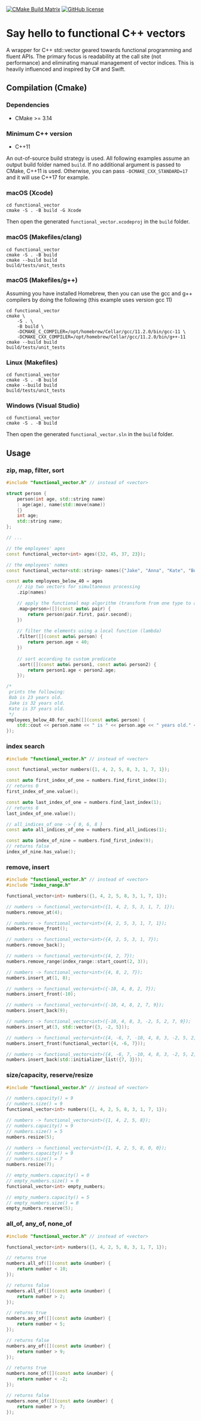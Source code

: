 [![CMake Build Matrix](https://github.com/jkalias/functional_vector/actions/workflows/cmake.yml/badge.svg)](https://github.com/jkalias/functional_vector/actions/workflows/cmake.yml)
[![GitHub license](https://img.shields.io/github/license/jkalias/functional_vector)](https://github.com/jkalias/functional_vector/blob/main/LICENSE)
# Say hello to functional C++ vectors
A wrapper for C++ std::vector geared towards functional programming and fluent APIs.
The primary focus is readability at the call site (not performance) and eliminating manual management of vector indices.
This is heavily influenced and inspired by C# and Swift.

## Compilation (Cmake)
### Dependencies
* CMake >= 3.14

### Minimum C++ version
* C++11

An out-of-source build strategy is used. All following examples assume an output build folder named ```build```. If no additional argument is passed to CMake, C++11 is used. Otherwise, you can pass ```-DCMAKE_CXX_STANDARD=17``` and it will use C++17 for example.
### macOS (Xcode)
```console
cd functional_vector
cmake -S . -B build -G Xcode
```
Then open the generated ```functional_vector.xcodeproj``` in the ```build``` folder.

### macOS (Makefiles/clang)
```console
cd functional_vector
cmake -S . -B build
cmake --build build
build/tests/unit_tests
```

### macOS (Makefiles/g++)
Assuming you have installed Homebrew, then you can use the gcc and g++ compilers by doing the following (this example uses version gcc 11)
```console
cd functional_vector
cmake \
    -S . \
    -B build \
    -DCMAKE_C_COMPILER=/opt/homebrew/Cellar/gcc/11.2.0/bin/gcc-11 \
    -DCMAKE_CXX_COMPILER=/opt/homebrew/Cellar/gcc/11.2.0/bin/g++-11
cmake --build build
build/tests/unit_tests
```

### Linux (Makefiles)
```console
cd functional_vector
cmake -S . -B build
cmake --build build
build/tests/unit_tests
```

### Windows (Visual Studio)
```console
cd functional_vector
cmake -S . -B build
```
Then open the generated ```functional_vector.sln``` in the ```build``` folder.

## Usage
### zip, map, filter, sort
```c++
#include "functional_vector.h" // instead of <vector>

struct person {
    person(int age, std::string name)
    : age(age), name(std::move(name))
    {}
    int age;
    std::string name;
};

// ...

// the employees' ages
const functional_vector<int> ages({32, 45, 37, 23});

// the employees' names
const functional_vector<std::string> names({"Jake", "Anna", "Kate", "Bob"});

const auto employees_below_40 = ages
    // zip two vectors for simultaneous processing
    .zip(names)

    // apply the functional map algorithm (transform from one type to another)
    .map<person>([](const auto& pair) {                     
        return person(pair.first, pair.second);
    })
    
    // filter the elements using a local function (lambda)
    .filter([](const auto& person) {
        return person.age < 40;
    })
    
    // sort according to custom predicate
    .sort([](const auto& person1, const auto& person2) {
        return person1.age < person2.age;
    });

/*
 prints the following:
 Bob is 23 years old.
 Jake is 32 years old.
 Kate is 37 years old.
 */
employees_below_40.for_each([](const auto& person) {
    std::cout << person.name << " is " << person.age << " years old." << std::endl;
});
```
### index search
```c++
#include "functional_vector.h" // instead of <vector>

const functional_vector numbers({1, 4, 2, 5, 8, 3, 1, 7, 1});

const auto first_index_of_one = numbers.find_first_index(1);
// returns 0
first_index_of_one.value();

const auto last_index_of_one = numbers.find_last_index(1);
// returns 8
last_index_of_one.value();

// all_indices_of_one -> { 0, 6, 8 }
const auto all_indices_of_one = numbers.find_all_indices(1);

const auto index_of_nine = numbers.find_first_index(9);
// returns false
index_of_nine.has_value();
```

### remove, insert
```c++
#include "functional_vector.h" // instead of <vector>
#include "index_range.h"

functional_vector<int> numbers({1, 4, 2, 5, 8, 3, 1, 7, 1});

// numbers -> functional_vector<int>({1, 4, 2, 5, 3, 1, 7, 1});
numbers.remove_at(4);

// numbers -> functional_vector<int>({4, 2, 5, 3, 1, 7, 1});
numbers.remove_front();

// numbers -> functional_vector<int>({4, 2, 5, 3, 1, 7});
numbers.remove_back();

// numbers -> functional_vector<int>({4, 2, 7});
numbers.remove_range(index_range::start_count(2, 3));

// numbers -> functional_vector<int>({4, 8, 2, 7});
numbers.insert_at(1, 8);

// numbers -> functional_vector<int>({-10, 4, 8, 2, 7});
numbers.insert_front(-10);

// numbers -> functional_vector<int>({-10, 4, 8, 2, 7, 9});
numbers.insert_back(9);

// numbers -> functional_vector<int>({-10, 4, 8, 3, -2, 5, 2, 7, 9});
numbers.insert_at(3, std::vector({3, -2, 5}));

// numbers -> functional_vector<int>({4, -6, 7, -10, 4, 8, 3, -2, 5, 2, 7, 9});
numbers.insert_front(functional_vector({4, -6, 7}));

// numbers -> functional_vector<int>({4, -6, 7, -10, 4, 8, 3, -2, 5, 2, 7, 9, 7, 3});
numbers.insert_back(std::initializer_list({7, 3}));
```

### size/capacity, reserve/resize
```c++
#include "functional_vector.h" // instead of <vector>

// numbers.capacity() = 9
// numbers.size() = 9
functional_vector<int> numbers({1, 4, 2, 5, 8, 3, 1, 7, 1});

// numbers -> functional_vector<int>({1, 4, 2, 5, 8});
// numbers.capacity() = 9
// numbers.size() = 5
numbers.resize(5);

// numbers -> functional_vector<int>({1, 4, 2, 5, 8, 0, 0});
// numbers.capacity() = 9
// numbers.size() = 7
numbers.resize(7);

// empty_numbers.capacity() = 0
// empty_numbers.size() = 0
functional_vector<int> empty_numbers;

// empty_numbers.capacity() = 5
// empty_numbers.size() = 0
empty_numbers.reserve(5);
```

### all_of, any_of, none_of
```c++
#include "functional_vector.h" // instead of <vector>

functional_vector<int> numbers({1, 4, 2, 5, 8, 3, 1, 7, 1});

// returns true
numbers.all_of([](const auto &number) {
    return number < 10;
});

// returns false
numbers.all_of([](const auto &number) {
    return number > 2;
});

// returns true
numbers.any_of([](const auto &number) {
    return number < 5;
});

// returns false
numbers.any_of([](const auto &number) {
    return number > 9;
});

// returns true
numbers.none_of([](const auto &number) {
    return number < -2;
});

// returns false
numbers.none_of([](const auto &number) {
    return number > 7;
});
```
